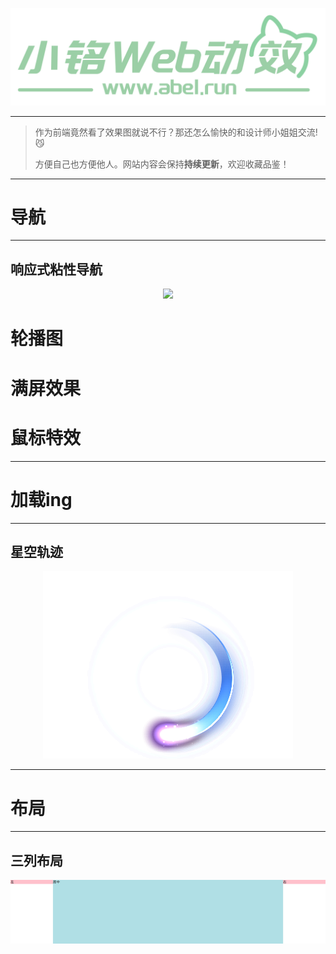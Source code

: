 







<p align="center">
    <a href="https://www.abel.run/" target="_blank">
        <img src="./public/logo_2.png" width=""/>
    </a>
</p>

------

> 作为前端竟然看了效果图就说不行？那还怎么愉快的和设计师小姐姐交流!😼
>
> 方便自己也方便他人。网站内容会保持**持续更新**，欢迎收藏品鉴！

------
# **导航**
------
## 响应式粘性导航
<p align="center">
    <a href="/#/动效库/导航/响应式粘性导航/README.md" target="_blank">
        <img src="./动效库/导航/响应式粘性导航/img/示意图.png" hight="300"/>
    </a>
</p>

# **轮播图**

# **满屏效果**

# **鼠标特效**

------
# **加载ing**
------

## 星空轨迹
<p align="center">
    <a href="/#/动效库/加载ing/星空轨迹/星空轨迹.md" target="_blank">
        <img src="./动效库/加载ing/星空轨迹/img/示意图.png" hight="300"/>
    </a>
</p>

------
# **布局**
------

## 三列布局
<p align="center">
    <a href="/#/动效库/布局/三列布局/三列布局.md" target="_blank">
        <img src="./动效库/布局/三列布局/img/示意图.jpg" hight="300"/>
    </a>
</p>

